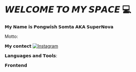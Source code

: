 # 𝙒𝙀𝙇𝘾𝙊𝙈𝙀 𝙏𝙊 𝙈𝙔 𝙎𝙋𝘼𝘾𝙀 💻 

𝗠𝘆 𝗡𝗮𝗺𝗲 𝗶𝘀 𝗣𝗼𝗻𝗴𝘄𝗶𝘀𝗵 𝗦𝗼𝗺𝘁𝗮 𝗔𝗞𝗔 𝗦𝘂𝗽𝗲𝗿𝗡𝗼𝘃𝗮

Motto: 

𝗠𝘆 𝗰𝗼𝗻𝘁𝗲𝗰𝘁
 <a href=""><img alt="Instagram" src="https://img.shields.io/badge/Instagram-E4405F?style=for-the-badge&logo=instagram&logoColor=white" /></a>
 
𝗟𝗮𝗻𝗴𝘂𝗮𝗴𝗲𝘀 𝗮𝗻𝗱 𝗧𝗼𝗼𝗹𝘀:

𝗙𝗿𝗼𝗻𝘁𝗲𝗻𝗱





